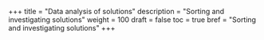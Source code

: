 +++
title = "Data analysis of solutions"
description = "Sorting and investigating solutions"
weight = 100
draft = false
toc = true
bref = "Sorting and investigating solutions"
+++
